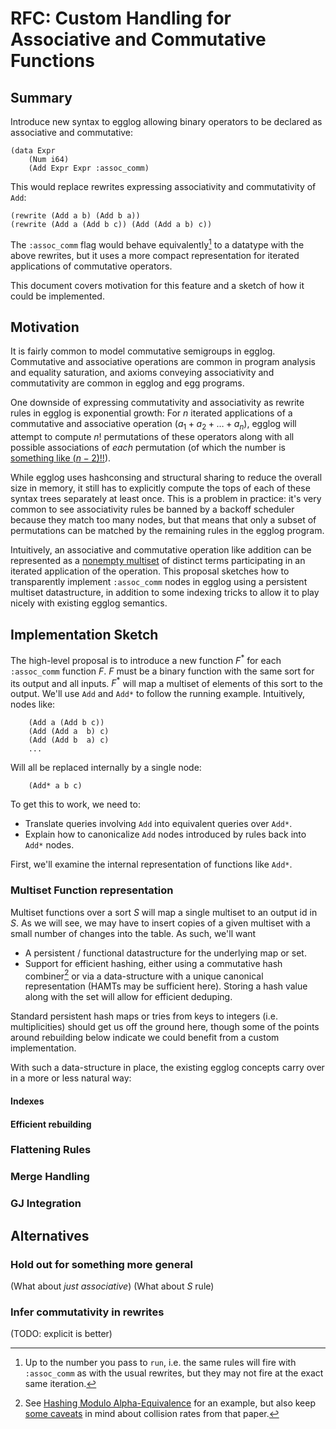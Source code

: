 # RFC: Custom Handling for Associative and Commutative Functions


## Summary

Introduce new syntax to egglog allowing binary operators to be declared as associative and commutative:

```
(data Expr
    (Num i64)
    (Add Expr Expr :assoc_comm)
```

This would replace rewrites expressing associativity and commutativity of `Add`:

```
(rewrite (Add a b) (Add b a))
(rewrite (Add a (Add b c)) (Add (Add a b) c))
```

The `:assoc_comm` flag would behave equivalently[^1] to a datatype with the above rewrites, but it uses a more compact representation for iterated applications of commutative operators. 

This document covers motivation for this feature and a sketch of how it could be implemented.

## Motivation

It is fairly common to model commutative semigroups in egglog. Commutative and associative operations are common in program analysis and equality saturation, and axioms conveying associativity and commutativity are common in egglog and egg programs.

One downside of expressing commutativity and associativity as rewrite rules in egglog is exponential growth: For $n$ iterated applications of a commutative and associative operation $(a_1 + a_2 + \ldots + a_n)$, egglog will attempt to compute $n!$ permutations of these operators along with all possible associations of _each_ permutation (of which the number is [something like $(n-2)!!$](https://cs.stackexchange.com/questions/112694/algorithm-for-the-complete-parenthesization-of-n-factors)).

While egglog uses hashconsing and structural sharing to reduce the overall size in memory, it still has to explicitly compute the tops of each of these syntax trees separately at least once. This is a problem in practice: it's very common to see associativity rules be banned by a backoff scheduler because they match too many nodes, but that means that only a subset of permutations can be matched by the remaining rules in the egglog program.

Intuitively, an associative and commutative operation like addition can be represented as a [nonempty multiset](https://en.wikipedia.org/wiki/Free_monoid#The_free_commutative_monoid) of distinct terms participating in an iterated application of the operation. This proposal sketches how to transparently implement `:assoc_comm` nodes in egglog using a persistent multiset datastructure, in addition to some indexing tricks to allow it to play nicely with existing egglog semantics.

## Implementation Sketch

The high-level proposal is to introduce a new function $F^*$ for each `:assoc_comm` function $F$. $F$ must be a binary function with the same sort for its output and all inputs. $F^*$ will map a multiset of elements of this sort to the output. We'll use `Add` and `Add*` to follow the running example. Intuitively, nodes like:

```
    (Add a (Add b c))
    (Add (Add a  b) c)
    (Add (Add b  a) c)
    ...
```

Will all be replaced internally by a single node:

```
    (Add* a b c)
```

To get this to work, we need to:
* Translate queries involving `Add` into equivalent queries over `Add*`.
* Explain how to canonicalize `Add` nodes introduced by rules back into `Add*` nodes.

First, we'll examine the internal representation of functions like `Add*`.

### Multiset Function representation

Multiset functions over a sort $S$ will map a single multiset to an output id in $S$. As we will see, we may have to insert copies of a given multiset with a small number of changes into the table. As such, we'll want

* A persistent / functional datastructure for the underlying map or set.
* Support for efficient hashing, either using a commutative hash combiner[^2] or via a data-structure with a unique canonical representation (HAMTs may be sufficient here). Storing a hash value along with the set will allow for efficient deduping.

Standard persistent hash maps or tries from keys to integers (i.e. multiplicities) should get us off the ground here, though some of the points around rebuilding below indicate we could benefit from a custom implementation.

With such a data-structure in place, the existing egglog concepts carry over in a more or less natural way:

#### Indexes

#### Efficient rebuilding


### Flattening Rules

### Merge Handling

### GJ Integration

## Alternatives

### Hold out for something more general
(What about _just associative_)
(What about _S_ rule)

### Infer commutativity in rewrites
(TODO: explicit is better)


[^1]: Up to the number you pass to `run`, i.e. the same rules will fire with `:assoc_comm` as with the usual rewrites, but they may not fire at the exact same iteration.

[^2]: See [Hashing Modulo Alpha-Equivalence](https://simon.peytonjones.org/assets/pdfs/hashing-modulo-alpha.pdf) for an example, but also keep [some caveats](https://pvk.ca/Blog/2022/12/29/fixing-hashing-modulo-alpha-equivalence/) in mind about collision rates from that paper.